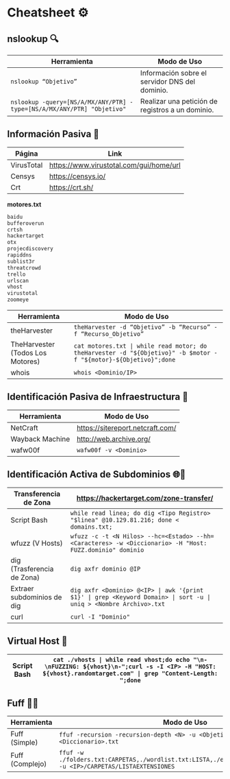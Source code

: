 # Cheatsheet ⚙


## nslookup 🔍

| Herramienta | Modo de Uso |
| --- | --- |
| `nslookup “Objetivo”` | Información sobre el servidor DNS del dominio. |
| `nslookup -query=[NS/A/MX/ANY/PTR] -type=[NS/A/MX/ANY/PTR] "Objetivo"` | Realizar una petición de registros a un dominio. |

## Información Pasiva 🧆

| Página | Link |
| --- | --- |
| VirusTotal | https://www.virustotal.com/gui/home/url |
| Censys | https://censys.io/ |
| Crt | https://crt.sh/ |

******************motores.txt******************

```sql
baidu
bufferoverun
crtsh
hackertarget
otx
projecdiscovery
rapiddns
sublist3r
threatcrowd
trello
urlscan
vhost
virustotal
zoomeye
```

| Herramienta | Modo de Uso |
| --- | --- |
| theHarvester | `theHarvester -d “Objetivo” -b “Recurso” -f “Recurso_Objetivo”` |
| TheHarvester (Todos Los Motores) | `cat motores.txt \| while read motor; do theHarvester -d "${Objetivo}" -b $motor -f "${motor}-${Objetivo}";done` |
| whois | `whois <Dominio/IP>` |


## Identificación Pasiva de Infraestructura 🏦

| Herramienta | Modo de Uso |
| --- | --- |
| NetCraft | https://sitereport.netcraft.com/ |
| Wayback Machine | http://web.archive.org/ |
| wafw00f | `wafw00f -v <Dominio>` |


## Identificación Activa de Subdominios 🌐💪

| Transferencia de Zona | https://hackertarget.com/zone-transfer/ |
| --- | --- |
| Script Bash | `while read linea; do dig <Tipo Registro> "$linea" @10.129.81.216; done < domains.txt;` |
| wfuzz (V Hosts) | `wfuzz -c -t <N Hilos> --hc=<Estado> --hh=<Caracteres> -w <Diccionario> -H "Host: FUZZ.dominio" dominio` |
| dig (Trasferencia de Zona) | `dig axfr dominio @IP` |
| Extraer subdominios de dig | `dig axfr <Dominio> @<IP> \| awk '{print $1}' \| grep <Keyword Domain> \| sort -u \| uniq > <Nombre Archivo>.txt` |
| curl | `curl -I "Dominio"` |

## Virtual Host 🤖

| Script Bash | `cat ./vhosts \| while read vhost;do echo "\n-\nFUZZING: ${vhost}\n-";curl -s -I <IP> -H "HOST: ${vhost}.randomtarget.com" \| grep "Content-Length: ";done` |
| --- | --- |

## Fuff 🐕‍🦺

| Herramienta | Modo de Uso |
| --- | --- |
| Fuff (Simple) | `ffuf -recursion -recursion-depth <N> -u <Objetivo>/FUZZ -w <Diccionario>.txt` |
| Fuff (Complejo) | `ffuf -w ./folders.txt:CARPETAS,./wordlist.txt:LISTA,./extensions.txt:EXTENSIONES -u <IP>/CARPETAS/LISTAEXTENSIONES` |